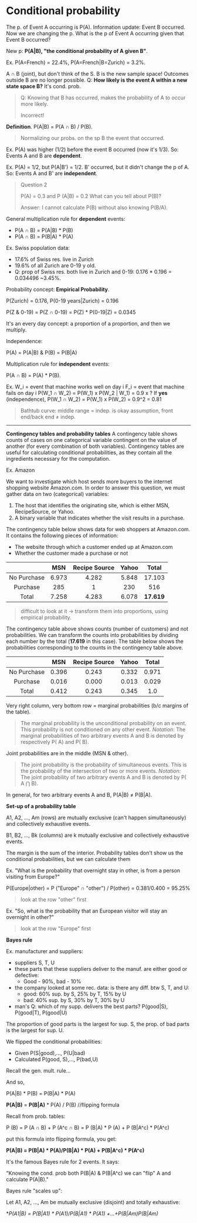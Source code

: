 # Conditional probability

The p. of Event A occurring is P(A). Information update: Event B occurred. Now we are changing the p. What is the p of Event A occurring given that Event B occurred?

New p: **P(A|B), "the conditional probability of A given B"**.

Ex. P(A=French) = 22.4%, P(A=French|B=Zurich) = 3.2%.

A ∩ B (joint), but don't think of the S. B is the new sample space! Outcomes outside B are no longer possible. Q: **How likely is the event A within a new state space B?** It's cond. prob.

> Q: Knowing that B has occurred, makes the probability of A to occur more likely.
>
> Incorrect!

**Definition**. P(A|B) = P(A ∩ B) / P(B).

> Normalizing our probs. on the sp B the event that occurred.

Ex. P(A) was higher (1/2) before the event B occurred (now it's 1/3). So: Events A and B are **dependent**.

Ex. P(A) = 1/2, but P(A|B') = 1/2. B' occurred, but it didn't change the p of A. So: Events A and B' are **independent**.

> Question 2
>
> P(A) = 0.3 and P (A|B) = 0.2 What can you tell about P(B)?
>
> Answer: I cannot calculate P(B) without also knowing P(B/A).

General multiplication rule for **dependent** events:

- P(A ∩ B) = P(A|B) * P(B)
- P(A ∩ B) = P(B|A) * P(A)

Ex. Swiss population data:

- 17.6% of Swiss res. live in Zurich
- 19.6% of all Zurich are 0-19 y old.
- Q: prop of Swiss res. both live in Zurich and 0-19: 0.176 * 0.196 = 0.034496 ~3.45%.

Probability concept: **Empirical Probability**.

P(Zurich) = 0.176, P(0-19 years|Zurich) = 0.196

P(Z & 0-19) = P(Z ∩ 0-19) = P(Z) * P(0-19|Z) = 0.0345

It's an every day concept: a proportion of a proportion, and then we multiply.

Independence:

P(A) = P(A|B) & P(B) = P(B|A)

Multiplication rule for **independent** events:

P(A ∩ B) = P(A) * P(B).

Ex.
W_i = event that machine works well on day i
F_i = event that machine fails on day i
P(W_1 ∩ W_2) = P(W_1) x P(W_2 | W_1) = 0.9 x ?
If **yes** (independence), P(W_1 ∩ W_2) = P(W_1) x P(W_2) = 0.9^2 = 0.81

> Bathtub curve: middle range = indep. is okay assumption, front end/back end ≠ indep.

---

**Contingency tables and probability tables**
A contingency table shows counts of cases on one categorical variable contingent on the value of another (for every combination of both variables). Contingency tables are useful for calculating conditional probabilities, as they contain all the ingredients necessary for the computation.

Ex. Amazon

We want to investigate which host sends more buyers to the internet shopping website Amazon.com. In order to answer this question, we must gather data on two (categorical) variables:

1. The host that identifies the originating site, which is either MSN,
   RecipeSource, or Yahoo.
2. A binary variable that indicates whether the visit results in a purchase.

The contingency table below shows data for web shoppers at Amazon.com. It contains the following pieces of information:

- The website through which a customer ended up at Amazon.com
- Whether the customer made a purchase or not 

|             |  MSN  | Recipe Source | Yahoo |   Total    |
| :---------: | :---: | :-----------: | :---: | :--------: |
| No Purchase | 6.973 |     4.282     | 5.848 |   17.103   |
|  Purchase   |  285  |       1       |  230  |    516     |
|    Total    | 7.258 |     4.283     | 6.078 | **17.619** |

> difficult to look at it -> transform them into proportions, using empirical probability.

The contingency table above shows counts (number of customers) and not probabilities. We can transform the counts into probabilities by dividing each number by the total (**17.619** in this case). The table below shows the probabilities corresponding to the counts in the contingency table above.

|             |  MSN  | Recipe Source | Yahoo | Total |
| :---------: | :---: | :-----------: | :---: | :---: |
| No Purchase | 0.396 |     0.243     | 0.332 | 0.971 |
|  Purchase   | 0.016 |     0.000     | 0.013 | 0.029 |
|    Total    | 0.412 |     0.243     | 0.345 |  1.0  |

Very right column, very bottom row = marginal probabilities (b/c margins of the table).

> The marginal probability is the unconditional probability on an event. This probability is not conditioned on any other event.
> *Notation*: The marginal probabilities of two arbitrary events A and B is denoted by respectively P( A) and P( B).

Joint probabilities are in the middle (MSN & other).

> The joint probability is the probability of simultaneous events. This is the probability of the intersection of two or more events.
> *Notation*: The joint probability of two arbitrary events A and B is denoted by P( A ⋂ B).

In general, for two arbitrary events A and B, P(A|B) ≠ P(B|A).

**Set-up of a probability table**

A1, A2, ..., Am (rows) are mutually exclusive (can't happen simultaneously) and collectively exhaustive events.

B1, B2, ..., Bk (columns) are k mutually exclusive and collectively exhaustive events.

The margin is the sum of the interior. Probability tables don't show us the conditional probabilities, but we can calculate them 

Ex. "What is the probability that overnight stay in other, is from a person visiting from Europe?"

P(Europe|other) = P ("Europe" ∩ "other") / P(other) = 0.381/0.400 = 95.25%

> look at the row "other" first

Ex. "So, what is the probability that an European visitor will stay an overnight  in other?"

> look at the row "Europe" first

**Bayes rule**

Ex. manufacturer and suppliers:

- suppliers S, T, U
- these parts that these suppliers deliver to the manuf. are either good or defective:
  - Good - 90%, bad - 10%
- the company looked at some rec. data: is there any diff. btw S, T, and U:
  - good: 60% sup. by S, 25% by T, 15% by U
  - bad: 40% sup. by S, 30% by T, 30% by U
- man's Q: which of my supp. delivers the best parts?
  P(good|S), P(good|T), P(good|U)

The proportion of good parts is the largest for sup. S, the prop. of bad parts is the largest for sup. U. 

We flipped the conditional probabilities:

- Given P(S|good),..., P(U|bad)
- Calculated P(good, S),..., P(bad,U)

Recall the gen. mult. rule...

And so, 

P(A|B) * P(B) = P(B|A) * P(A)

**P(A|B)** = **P(B|A)** * P(A) / P(B) //flipping formula

Recall from prob. tables:

P (B) = P (A ∩ B) + P (A^c ∩ B) = P (B|A) * P (A) + P (B|A^c) * P(A^c)

put this formula into flipping formula, you get:

**P(A|B) = P(B|A) * P(A)/P(B|A) * P(A) + P(B|A^c) * P(A^c)**

It's the famous Bayes rule for 2 events. It says:

"Knowing the cond. prob both P(B|A) & P(B|A^c) we can "flip" A and calculate P(A|B)."

Bayes rule "scales up":

Let A1, A2, ..., Am be mutually exclusive (disjoint) and totally exhaustive:

**P(A1|B) = P(B|A1) * P(A1)/P(B|A1) * P(A1) +...+P(B|Am)*P(B|Am)**